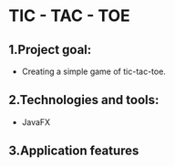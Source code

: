 # TIC - TAC - TOE

## 1.Project goal:
 - Creating a simple game of tic-tac-toe.

## 2.Technologies and tools:
 - JavaFX

## 3.Application features
